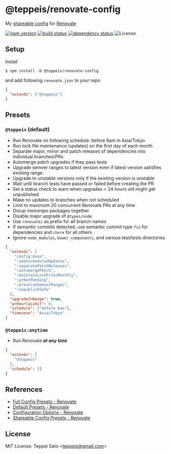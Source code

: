 @teppeis/renovate-config
====

My [shareable config](https://renovateapp.com/docs/configuration-reference/config-presets) for [Renovate](https://renovateapp.com)

[![npm version][npm-image]][npm-url]
[![build status][circleci-image]][circleci-url]
[![dependency status][deps-image]][deps-url]
![License][license]

## Setup

Install

```console
$ npm install -D @teppeis/renovate-config
```

and add following `renovate.json` to your repo.

```json
{
  "extends": ["@teppeis"]
}
```

## Presets

### `@teppeis` (default)

- Run Renovate on following schedule: before 6am in Asia/Tokyo
- Run lock file maintenance (updates) on the first day of each month
- Separate major, minor and patch releases of dependencies into individual branches/PRs
- Automerge patch upgrades if they pass tests
- Upgrade semver ranges to latest version even if latest version satisfies existing range.
- Upgrade to unstable versions only if the existing version is unstable
- Wait until branch tests have passed or failed before creating the PR
- Set a status check to warn when upgrades <  24 hours old might get unpublished
- Make no updates to branches when not scheduled
- Limit to maximum 20 concurrent Renovate PRs at any time
- Group monorepo packages together
- Disable major upgrade of `@types/node`
- Use `renovate/` as prefix for all branch names
- If semantic commits detected, use semantic commit type `fix` for dependencies and `chore` for all others
- Ignore `node_modules`, `bower_components`, and various test/tests directories

```json
{
  "extends": [
    "config:base",
    ":noUnscheduledUpdates",
    ":separatePatchReleases",
    ":automergePatch",
    ":maintainLockFilesMonthly",
    ":prNotPending",
    ":preserveSemverRanges",
    ":unpublishSafe"
  ],
  "upgradeInRange": true,
  "prHourlyLimit": 0,
  "schedule": ["before 6am"],
  "timezone": "Asia/Tokyo"
}
```

### `@teppeis:anytime`

- Run Renovate ***at any time***

```json
{
  "extends": [
    "@teppeis"
  ],
  "schedule": []
}
```

## References

- [Full Config Presets \- Renovate](https://renovateapp.com/docs/config-presets/config-config)
- [Default Presets \- Renovate](https://renovateapp.com/docs/config-presets/config-default)
- [Configuration Options \- Renovate](https://renovateapp.com/docs/configuration-reference/configuration-options)
- [Shareable Config Presets \- Renovate](https://renovateapp.com/docs/configuration-reference/config-presets)

## License

MIT License: Teppei Sato &lt;teppeis@gmail.com&gt;

[npm-image]: https://img.shields.io/npm/v/@teppeis/renovate-config.svg
[npm-url]: https://npmjs.org/package/@teppeis/renovate-config
[npm-downloads-image]: https://img.shields.io/npm/dm/@teppeis/renovate-config.svg
[travis-image]: https://img.shields.io/travis/teppeis/renovate-config/master.svg
[travis-url]: https://travis-ci.org/teppeis/renovate-config
[circleci-image]: https://circleci.com/gh/teppeis/renovate-config.svg?style=shield
[circleci-url]: https://circleci.com/gh/teppeis/renovate-config
[deps-image]: https://img.shields.io/david/teppeis/renovate-config.svg
[deps-url]: https://david-dm.org/teppeis/renovate-config
[node-version]: https://img.shields.io/badge/Node.js%20support-v6,v8,v9-brightgreen.svg
[coverage-image]: https://img.shields.io/coveralls/teppeis/renovate-config/master.svg
[coverage-url]: https://coveralls.io/github/teppeis/renovate-config?branch=master
[license]: https://img.shields.io/npm/l/@teppeis/renovate-config.svg
